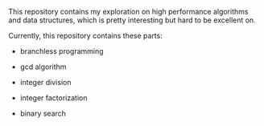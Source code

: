 This repository contains my exploration on high performance algorithms and data structures, which is pretty interesting but hard to be excellent on.

Currently, this repository contains these parts:

+ branchless programming

+ gcd algorithm

+ integer division

+ integer factorization

+ binary search